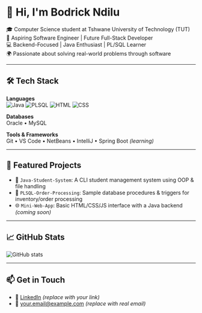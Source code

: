 # 👋 Hi, I'm Bodrick Ndilu

🎓 Computer Science student at Tshwane University of Technology (TUT)  
🚀 Aspiring Software Engineer | Future Full-Stack Developer  
💻 Backend-Focused | Java Enthusiast | PL/SQL Learner  
🌍 Passionate about solving real-world problems through software

---

## 🛠️ Tech Stack

**Languages**  
![Java](https://img.shields.io/badge/Java-ED8B00?style=flat-square&logo=java&logoColor=white)
![PLSQL](https://img.shields.io/badge/PLSQL-005A9C?style=flat-square)
![HTML](https://img.shields.io/badge/HTML5-e34c26?style=flat-square&logo=html5&logoColor=white)
![CSS](https://img.shields.io/badge/CSS3-1572B6?style=flat-square&logo=css3&logoColor=white)

**Databases**  
Oracle • MySQL

**Tools & Frameworks**  
Git • VS Code • NetBeans • IntelliJ • Spring Boot *(learning)*

---

## 📘 Featured Projects

- 🚀 `Java-Student-System`: A CLI student management system using OOP & file handling
- 🧾 `PLSQL-Order-Processing`: Sample database procedures & triggers for inventory/order processing
- 🌐 `Mini-Web-App`: Basic HTML/CSS/JS interface with a Java backend *(coming soon)*

---

## 📈 GitHub Stats

![GitHub stats](https://github-readme-stats.vercel.app/api?username=your-username&show_icons=true&theme=tokyonight)

---

## 📫 Get in Touch

- 💼 [LinkedIn](https://linkedin.com/in/your-link) *(replace with your link)*
- 📧 your.email@example.com *(replace with real email)*

